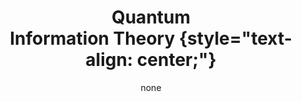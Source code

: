 ---
title: '#### Quantum <br> Information Theory {style="text-align: center;"}'
date: none
type: landing
tags:
  - qinfo
# Your landing page sections - add as many different content blocks as you like

sections:
  - block: myhero
    content:
      title: Quantum Information Theory
      image:
        # Reference an image in your `assets/media/` folder
        filename: qinfo.png
      # Add your Hero text here
      cta_note:
        label: >-
          <div style="text-shadow: none;"><a class="github-button" href="../../research_lines" data-icon="octicon-star"   data-size="large" data-show-count="true" aria-label="Star">Back</a></div>
      # Add your Hero text here
      text: |-
          <br>
          Quantum Information Theory explores the intersection of quantum mechanics and information theory.<p>
          At its core are qubits, quantum counterparts to classical bits, which can exist in superpositions and entangled states. Superposition enables parallel computations, while entanglement provides unique correlations between particles. Quantum gates manipulate qubits, forming the basis for quantum computing and algorithms. <p>
          This interdisciplinary field encompasses quantum cryptography, communication, and sensing. Challenges include mitigating decoherence, implementing error correction, and bridging theoretical concepts with practical applications. Quantum Information Theory promises revolutionary advancements in computation, communication security, and precision measurement.<p>
          Qunipa group has given notably contributions with several works on entanglement dynamics, quantum state transfer, quantum information scrambling and quantum darwinism.
    design:
      # Choose an optional background color, gradient, image, or video
      background:
        gradient_end: '#FFFFFF'
        gradient_start: '#FFFFFF'
        text_color_light: false
  #- block: markdown
  #  id: qinfo-1
  #  content:
  #    title: '## Quantum Information'
  #    subtitle: "[ Back   ](../../research_lines)"
  #    text: |
  #      <html lang="en">
  #      <body>
  #        <img src="featured.jpg" align="left" hspace="20" vspace="20" width="300" />
  #        <p>Quantum Information Theory explores the intersection of quantum mechanics and information theory. At its core are qubits, #quantum counterparts to classical bits, which can exist in superpositions and entangled states. Superposition enables #parallel computations, while entanglement provides unique correlations between particles. Quantum gates manipulate qubits, #forming the basis for quantum computing and algorithms. <p>
  #        This interdisciplinary field encompasses quantum cryptography, communication, and sensing. Challenges include mitigating #decoherence, implementing error correction, and bridging theoretical concepts with practical applications. Quantum #Information Theory promises revolutionary advancements in computation, communication security, and precision measurement.
  #  design:
  #    columns: 2
  #- block: markdown
  #  id: button
  #  content:
  #    title: 
  #    subtitle: 
  #    text: |
  #      <p class="text-center">
  #      <a class="lead" href="../../research_lines/">Back</a></p>
  #  design:
  #    columns: 1
---